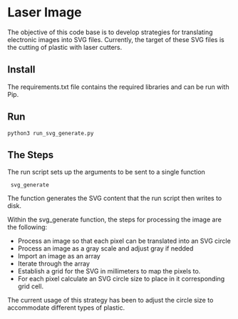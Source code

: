 # Laser Image

The objective of this code base is to develop strategies for translating electronic images into SVG files.
Currently, the target of these SVG files is the cutting of plastic with laser cutters.

## Install

The requirements.txt file contains the required libraries and can be run with Pip.

## Run

<code>python3 run_svg_generate.py</code>

## The Steps

The run script sets up the arguments to be sent to a single function

<code> svg_generate </code>

The function generates the SVG content that the run script then writes to disk.

Within the svg_generate function, the steps for processing the image are the following:

* Process an image so that each pixel can be translated into an SVG circle
* Process an image as a gray scale and adjust gray if nedded
* Import an image as an array
* Iterate through the array
* Establish a grid for the SVG in millimeters to map the pixels to.
* For each pixel calculate an SVG circle size to place in it corresponding grid cell.

The current usage of this strategy has been to adjust the circle size to accommodate different types of plastic.

